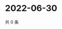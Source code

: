 # 2022-06-30

共 0 条

<!-- BEGIN WEIBO -->
<!-- 最后更新时间 Thu Jun 30 2022 05:14:32 GMT+0800 (China Standard Time) -->

<!-- END WEIBO -->
